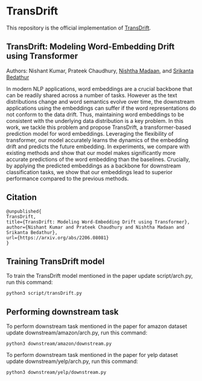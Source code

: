 # TransDrift

This repository is the official implementation of [TransDrift](https://arxiv.org/abs/2206.08081).

## TransDrift: Modeling Word-Embedding Drift using Transformer
Authors:  Nishant Kumar,  Prateek Chaudhury, [Nishtha Madaan](https://nishthaa.github.io/), and [Srikanta Bedathur](https://www.cse.iitd.ac.in/~srikanta/)

In modern NLP applications, word embeddings are a crucial backbone that can be readily shared across a number of tasks. However as the text distributions change and word semantics evolve over time, the downstream applications using the embeddings can suffer if the word representations do not conform to the data drift. Thus, maintaining word embeddings to be consistent with the underlying data distribution is a key problem. In this work, we tackle this problem and propose TransDrift, a transformer-based prediction model for word embeddings. Leveraging the flexibility of transformer, our model accurately learns the dynamics of the embedding drift and predicts the future embedding. In experiments, we compare with existing methods and show that our model makes significantly more accurate predictions of the word embedding than the baselines. Crucially, by applying the predicted embeddings as a backbone for downstream classification tasks, we show that our embeddings lead to superior performance compared to the previous methods.

## Citation
```
@unpublished{
TransDrift,
title={TransDrift: Modeling Word-Embedding Drift using Transformer},
author={Nishant Kumar and Prateek Chaudhury and Nishtha Madaan and Srikanta Bedathur},
url={https://arxiv.org/abs/2206.08081}
}
```

##  Training TransDrift model

To train the TransDrift model mentioned in the paper update script/arch.py, run this command:

```
python3 script/transDrift.py
```

## Performing downstream task

To perform downstream task mentioned in the paper for amazon dataset update downstream/amazon/arch.py, run this command:

```
python3 downstream/amazon/downstream.py
```

To perform downstream task mentioned in the paper for yelp dataset update downstream/yelp/arch.py, run this command:

```
python3 downstream/yelp/downstream.py
```


